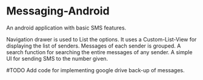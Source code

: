 # Messaging-Android
An android application with basic SMS features.

Navigation drawer is used to List the options.
It uses a Custom-List-View for displaying the list of senders.
Messages of each sender is grouped.
A search function for searching the entire messages of any sender.
A simple UI for sending SMS to the number given.

#TODO
Add code for implementing google drive back-up of messages. 
